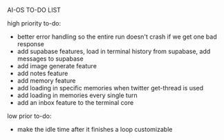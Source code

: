 AI-OS TO-DO LIST

high priority to-do:
- better error handling so the entire run doesn't crash if we get one bad response
- add supabase features, load in terminal history from supabase, add messages to supabase
- add image generate feature
- add notes feature
- add memory feature
- add loading in specific memories when twitter get-thread is used
- add loading in memories every single turn
- add an inbox feature to the terminal core

low prior to-do:
- make the idle time after it finishes a loop customizable